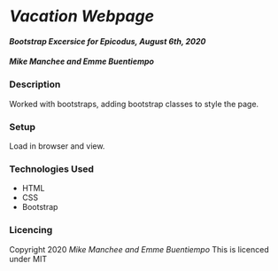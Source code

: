 # _Vacation Webpage_

#### _Bootstrap Excersice for Epicodus, August 6th, 2020_

#### _Mike Manchee and Emme Buentiempo_

### Description
Worked with bootstraps, adding bootstrap classes to style the page.

### Setup
Load in browser and view.

### Technologies Used
* HTML
* CSS
* Bootstrap

### Licencing
Copyright 2020 _Mike Manchee and Emme Buentiempo_
This is licenced under MIT